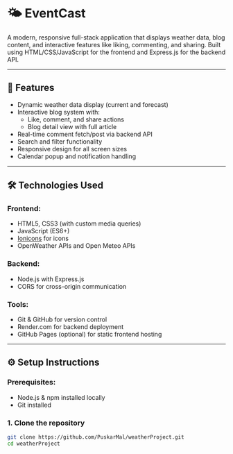 # 🌤️ EventCast

A modern, responsive full-stack application that displays weather data, blog content, and interactive features like liking, commenting, and sharing. Built using HTML/CSS/JavaScript for the frontend and Express.js for the backend API.

---

## 🚀 Features

- Dynamic weather data display (current and forecast)
- Interactive blog system with:
  - Like, comment, and share actions
  - Blog detail view with full article
- Real-time comment fetch/post via backend API
- Search and filter functionality
- Responsive design for all screen sizes
- Calendar popup and notification handling

---

## 🛠️ Technologies Used

### Frontend:
- HTML5, CSS3 (with custom media queries)
- JavaScript (ES6+)
- [Ionicons](https://ionic.io/ionicons) for icons
- OpenWeather APIs and Open Meteo APIs

### Backend:
- Node.js with Express.js
- CORS for cross-origin communication

### Tools:
- Git & GitHub for version control
- Render.com for backend deployment
- GitHub Pages (optional) for static frontend hosting

---

## ⚙️ Setup Instructions

### Prerequisites:
- Node.js & npm installed locally
- Git installed

### 1. Clone the repository
```bash
git clone https://github.com/PuskarMal/weatherProject.git
cd weatherProject
